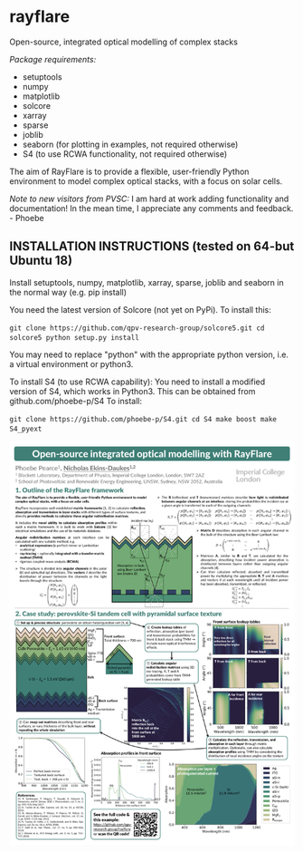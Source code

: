 # rayflare
Open-source, integrated optical modelling of complex stacks

*Package requirements:*
- setuptools
- numpy
- matplotlib
- solcore
- xarray
- sparse
- joblib
- seaborn (for plotting in examples, not required otherwise)
- S4 (to use RCWA functionality, not required otherwise)

The aim of RayFlare is to provide a flexible, user-friendly Python environment to model complex optical stacks, with a focus on solar cells. 

*Note to new visitors from PVSC:* I am hard at work adding functionality and documentation! In the mean time, I appreciate any comments and feedback. - Phoebe

INSTALLATION INSTRUCTIONS (tested on 64-but Ubuntu 18)
-----
Install setuptools, numpy, matplotlib, xarray, sparse, joblib and seaborn in the normal way (e.g. pip install)

You need the latest version of Solcore (not yet on PyPi). To install this:

`git clone https://github.com/qpv-research-group/solcore5.git
cd solcore5
python setup.py install`

You may need to replace "python" with the appropriate python version, i.e. a virtual environment or python3.

To install S4 (to use RCWA capability):
You need to install a modified version of S4, which works in Python3. This can be obtained from github.com/phoebe-p/S4
To install:

`git clone https://github.com/phoebe-p/S4.git
cd S4
make boost
make S4_pyext`


![poster](poster.png "RayFlare poster")
